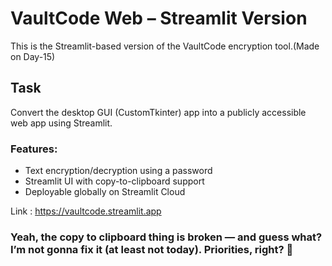 #  VaultCode Web – Streamlit Version

This is the Streamlit-based version of the VaultCode encryption tool.(Made on Day-15)

## Task
Convert the desktop GUI (CustomTkinter) app into a publicly accessible web app using Streamlit.

### Features:
- Text encryption/decryption using a password
- Streamlit UI with copy-to-clipboard support
- Deployable globally on Streamlit Cloud

Link : https://vaultcode.streamlit.app



###  Yeah, the copy to clipboard thing is broken — and guess what? I’m not gonna fix it (at least not today). Priorities, right? 🥱
